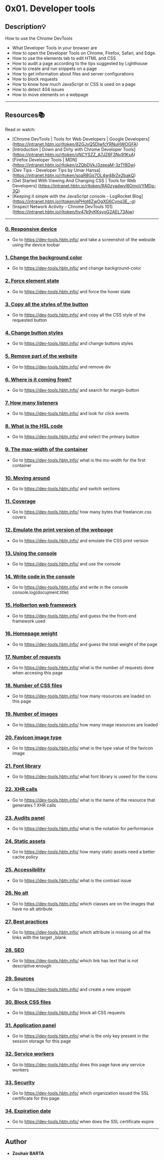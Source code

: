 # 0x01. Developer tools

## Description:bulb:
How to use the Chrome DevTools

* What Developer Tools in your browser are
* How to open the Developer Tools on Chrome, Firefox, Safari, and Edge.
* How to use the elements tab to edit HTML and CSS
* How to audit a page according to the tips suggested by Lighthouse
* How to create and run snippets on a page
* How to get information about files and server configurations
* How to block requests
* How to know how much JavaScript or CSS is used on a page
* How to detect 404 issues
* How to move elements on a webpage

---

## Resources:books:
Read or watch:
* [Chrome DevTools | Tools for Web Developers | Google Developers] (https://intranet.hbtn.io/rltoken/82GJvQ5DlwfcYRNuHWOGFA)
* [Introduction | Down and Dirty with Chrome Developer Tools] (https://intranet.hbtn.io/rltoken/vNCYSZZ_A7JZ6F3Nv91KxA)
* [Firefox Developer Tools | MDN] (https://intranet.hbtn.io/rltoken/zZQbDVkJ3zeeaM-3zTf8Dw)
* [Dev Tips - Developer Tips by Umar Hansa] (https://intranet.hbtn.io/rltoken/soaR8Gq7OL4w48rZe2bakQ)
* [Get Started With Viewing And Changing CSS | Tools for Web Developers] (https://intranet.hbtn.io/rltoken/RA0zyadwvl6OmoVYMDp-3Q)
* [Keeping it simple with the JavaScript console - LogRocket Blog] (https://intranet.hbtn.io/rltoken/ePHot6ZwOgXG6Cynq3E_-g)
* [Inspect Network Activity - Chrome DevTools 101] (https://intranet.hbtn.io/rltoken/hv47k9yKKsyoG2AEL73Ajw)

---

### [0. Responsive device](./0-responsive_device.png)
* Go to https://dev-tools.hbtn.info/ and take a screenshot of the webside using the device toobar

### [1. Change the background color](./1-change_bg_color.png)
* Go to https://dev-tools.hbtn.info/ and change background-color

### [2. Force element state](./2-pathways_menu.png)
* Go to https://dev-tools.hbtn.info/ and force the hover state

### [3. Copy all the styles of the button](./3-button_styles)
* Go to https://dev-tools.hbtn.info/ and copy all the CSS style of the requested button

### [4. Change button styles](./4-new_buttons.png)
* Go to https://dev-tools.hbtn.info/ and change buttons styles

### [5. Remove part of the website](./5-deleted_elements.png)
* Go to https://dev-tools.hbtn.info/ and remove div

### [6. Where is it coming from?](./6-declaration_file)
* Go to https://dev-tools.hbtn.info/ and search for margin-button

### [7. How many listeners](./7-number_of_listeners)
* Go to https://dev-tools.hbtn.info/ and look for click events

### [8. What is the HSL code](./8-hsl)
* Go to https://dev-tools.hbtn.info/ and select the primary button

### [9. The max-width of the container](./9-max_width)
* Go to https://dev-tools.hbtn.info/ what is the mx-width for the first container

### [10. Moving around](./10-moved_around.png)
* Go to https://dev-tools.hbtn.info/ and switch sections

### [11. Coverage](./11-coverage)
* Go to https://dev-tools.hbtn.info/ how many bytes that freelancer.css covers

### [12. Emulate the print version of the webpage](./12-print_version.png)
* Go to https://dev-tools.hbtn.info/ and emulate the CSS print version

### [13. Using the console](./13-logo_dollar0)
* Go to https://dev-tools.hbtn.info/ and use the console

### [14. Write code in the console](./14-doc_title)
* Go to https://dev-tools.hbtn.info/ and write in the console console.log(docujment.title)

### [15. Holberton web framework](./15-hbtn_framework)
* Go to https://dev-tools.hbtn.info/ and guess the the front-end framework used

### [16. Homepage weight](./16-weight.png)
* Go to https://dev-tools.hbtn.info/ and guess the total weight of the page

### [17. Number of requests](./17-requests.png)
* Go to https://dev-tools.hbtn.info/ what is the number of requests done when accesing this page

### [18. Number of CSS files](./18-css_loaded)
* Go to https://dev-tools.hbtn.info/ how many resources are loaded on this page

### [19. Number of images](./19-images_loaded)
* Go to https://dev-tools.hbtn.info/ how many image resources are loaded

### [20. Favicon image type](./20-favicon_type)
* Go to https://dev-tools.hbtn.info/ what is the type value of the favicon image

### [21. Font library](./21-hbtn_font_lib)
* Go to https://dev-tools.hbtn.info/ what font library is useed for the icons

### [22. XHR calls](./22-xhr_calls)
* Go to https://dev-tools.hbtn.info/ what is the name of the resource that generates 1 XHR calls

### [23. Audits panel](./23-performance_audit.png)
* Go to https://dev-tools.hbtn.info/ what is the notation for performance

### [24. Static assets](./24-static_assets_audit.png)
* Go to https://dev-tools.hbtn.info/ how many static assets need a better cache policy

### [25. Accessibility](./25-contrast_issue)
* Go to https://dev-tools.hbtn.info/ what is the contrast issue

### [26. No alt](./26-no_alt)
* Go to https://dev-tools.hbtn.info/ which classes are on the images that have no alt attribute

### [27. Best practices](./27-missing_attr)
* Go to https://dev-tools.hbtn.info/ which attribute is missing on all the links with the target _blank

### [28. SEO](./28-unclear_desc.png)
* Go to https://dev-tools.hbtn.info/ which link has text that is not descriptive enough

### [29. Sources](./29-how_many_colors.png)
* Go to https://dev-tools.hbtn.info/ and create a new snippet

### [30. Block CSS files](./30-no_css.png)
* Go to https://dev-tools.hbtn.info/ block all CSS requests

### [31. Application panel](./31-session_storage_key)
* Go to https://dev-tools.hbtn.info/ what is the only key present in the session storage for this page

### [32. Service workers](./32-service_workers)
* Go to https://dev-tools.hbtn.info/ does this page have any service workers

### [33. Security](./33-ssl_cert)
* Go to https://dev-tools.hbtn.info/ which organization issued the SSL certificate for this page

### [34. Expiration date](./34-ssl_expiration.png)
* Go to https://dev-tools.hbtn.info/ when does the SSL certificate expire

---

## Author
* **Zouhair BARTA**
